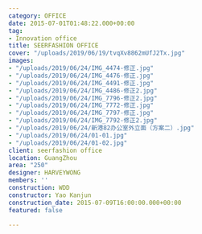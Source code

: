 ```yaml
---
category: OFFICE
date: 2015-07-01T01:48:22.000+00:00
tag:
- Innovation office
title: SEERFASHION OFFICE
cover: "/uploads/2019/06/19/tvqXv8862mUfJ2Tx.jpg"
images:
- "/uploads/2019/06/24/IMG_4474-修正.jpg"
- "/uploads/2019/06/24/IMG_4476-修正.jpg"
- "/uploads/2019/06/24/IMG_4491-修正.jpg"
- "/uploads/2019/06/24/IMG_4486-修正2.jpg"
- "/uploads/2019/06/24/IMG_7796-修正2.jpg"
- "/uploads/2019/06/24/IMG_7772-修正.jpg"
- "/uploads/2019/06/24/IMG_7797-修正.jpg"
- "/uploads/2019/06/24/IMG_7792-修正2.jpg"
- "/uploads/2019/06/24/新港82办公室外立面（方案二）.jpg"
- "/uploads/2019/06/24/01-01.jpg"
- "/uploads/2019/06/24/01-02.jpg"
client: seerfashion office
location: GuangZhou
area: "250"
designer: HARVEYWONG
members: ''
construction: WDD
constructor: Yao Kanjun
construction_date: 2015-07-09T16:00:00.000+00:00
featured: false

---
```

